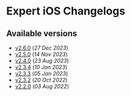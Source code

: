 # Expert iOS Changelogs

## Available versions

* [v2.6.0](releases/2.6.0/index.md) (_27 Dec 2023_)
* [v2.5.0](releases/2.5.0/index.md) (_14 Nov 2023_)
* [v2.4.0](releases/2.4.0/index.md) (_23 Aug 2023_)
* [v2.3.4](releases/2.3.4/index.md) (_10 Jan 2023_)
* [v2.3.3](releases/2.3.3/index.md) (_05 Jan 2023_)
* [v2.3.2](releases/2.3.2/index.md) (_20 Oct 2022_)
* [v2.2.0](releases/2.2.0/index.md) (_03 Aug 2022_)
